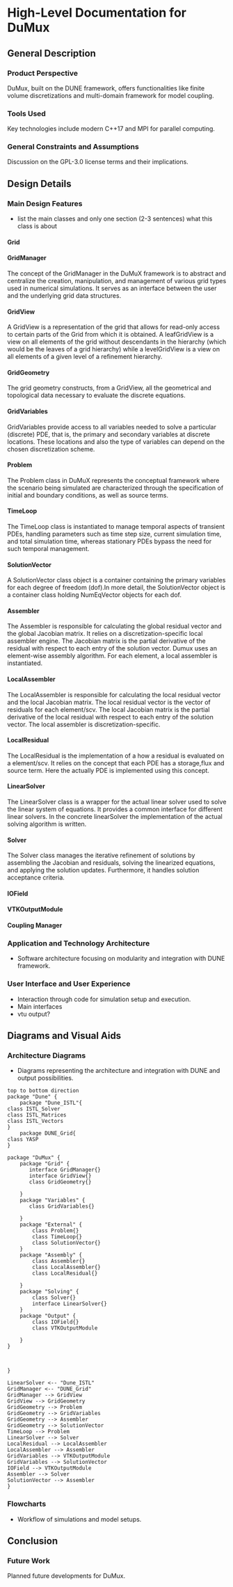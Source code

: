 # High-Level Documentation for DuMux

## General Description

### Product Perspective
DuMux, built on the DUNE framework, offers functionalities like finite volume discretizations and multi-domain framework for model coupling.

### Tools Used
Key technologies include modern C++17 and MPI for parallel computing.

### General Constraints and Assumptions
Discussion on the GPL-3.0 license terms and their implications.

## Design Details

### Main Design Features
- list the main classes and only one section (2-3 sentences) what this class is about
#### Grid
#### GridManager
The concept of the GridManager in the DuMuX framework is to abstract and centralize the creation, manipulation, and management of various grid types used in numerical simulations. It serves as an interface between the user and the underlying grid data structures.
#### GridView
A GridView is a representation of the grid that allows for read-only access to certain parts of the Grid from which it is obtained. A leafGridView is a view on all elements of the grid without descendants in the hierarchy (which would be the leaves of a grid hierarchy) while a levelGridView is a view on all elements of a given level of a refinement hierarchy.
#### GridGeometry
The grid geometry constructs, from a GridView, all the geometrical and topological data necessary to evaluate the discrete equations.
#### GridVariables
GridVariables provide access to all variables needed to solve a particular (discrete) PDE, that is,
the primary and secondary variables at discrete locations.
These locations and also the type of variables can depend on the chosen discretization scheme.
#### Problem
The Problem class in DuMuX represents the conceptual framework where the scenario being simulated are characterized through the specification of initial and boundary conditions, as well as source terms.
#### TimeLoop
The TimeLoop class is instantiated to manage temporal aspects of transient PDEs, handling parameters such as time step size, current simulation time, and total simulation time, whereas stationary PDEs bypass the need for such temporal management.
#### SolutionVector
A SolutionVector class object is a container containing the primary variables for each degree of freedom (dof).In more detail, the SolutionVector object is a container class holding NumEqVector objects for each dof.
#### Assembler
The Assembler is responsible for calculating the global residual vector and the global Jacobian matrix. It relies on a discretization-specific local assembler engine. The Jacobian matrix is the partial derivative of the residual with respect to each entry of the solution vector. Dumux uses an element-wise assembly algorithm. For each element, a local assembler is instantiated.
#### LocalAssembler
The LocalAssembler is responsible for calculating the local residual vector and the local Jacobian matrix. The local residual vector is the vector of residuals for each element/scv. The local Jacobian matrix is the partial derivative of the local residual with respect to each entry of the solution vector. The local assembler is discretization-specific.
#### LocalResidual
The LocalResidual is the implementation of a how a residual is evaluated on a element/scv. It relies on the concept that each PDE has a storage,flux and source term. Here the actually PDE is implemented using this concept.
#### LinearSolver
The LinearSolver class is a wrapper for the actual linear solver used to solve the linear system of equations. It provides a common interface for different linear solvers. In the concrete linearSolver the implementation of the actual solving algorithm is written.
#### Solver
The Solver class manages the iterative refinement of solutions by assembling the Jacobian and residuals, solving the linearized equations, and applying the solution updates. Furthermore, it handles solution acceptance criteria.
#### IOField
#### VTKOutputModule
#### Coupling Manager

### Application and Technology Architecture
- Software architecture focusing on modularity and integration with DUNE framework.

### User Interface and User Experience
- Interaction through code for simulation setup and execution.
- Main interfaces
- vtu output?

## Diagrams and Visual Aids

### Architecture Diagrams
- Diagrams representing the architecture and integration with DUNE and output possibilities.

```plantuml
top to bottom direction
package "Dune" {
    package "Dune_ISTL"{
class ISTL_Solver
class ISTL_Matrices
class ISTL_Vectors
}
    package DUNE_Grid{
class YASP
}

package "DuMux" {
    package "Grid" {
       interface GridManager{}
       interface GridView{}
       class GridGeometry{}

    }
    package "Variables" {
       class GridVariables{}
        
    }
    package "External" {
        class Problem{}
        class TimeLoop{}
        class SolutionVector{}
    }
    package "Assembly" {
        class Assembler{}
        class LocalAssembler{}
        class LocalResidual{}
        
    }
    package "Solving" {
        class Solver{}
        interface LinearSolver{}
    }
    package "Output" {
        class IOField{}
        class VTKOutputModule

    }
}



}

LinearSolver <-- "Dune_ISTL"
GridManager <-- "DUNE_Grid"
GridManager --> GridView
GridView --> GridGeometry
GridGeometry --> Problem
GridGeometry --> GridVariables
GridGeometry --> Assembler
GridGeometry --> SolutionVector
TimeLoop --> Problem
LinearSolver --> Solver 
LocalResidual --> LocalAssembler
LocalAssembler --> Assembler
GridVariables --> VTKOutputModule
GridVariables --> SolutionVector
IOField --> VTKOutputModule
Assembler --> Solver
SolutionVector --> Assembler
}
```

### Flowcharts
- Workflow of simulations and model setups.

## Conclusion


### Future Work
Planned future developments for DuMux.
